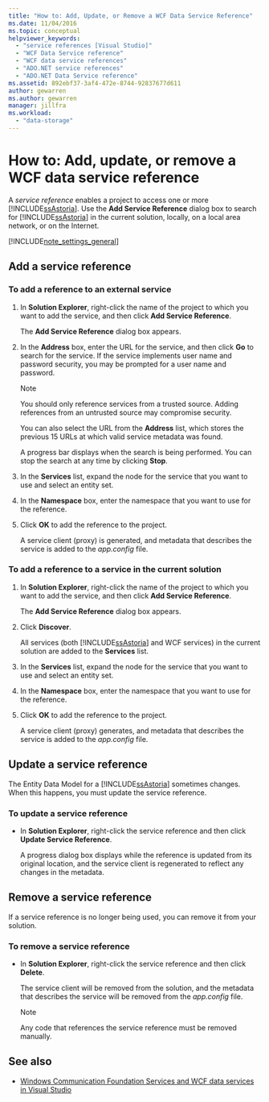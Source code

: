 ```yaml
---
title: "How to: Add, Update, or Remove a WCF Data Service Reference"
ms.date: 11/04/2016
ms.topic: conceptual
helpviewer_keywords:
  - "service references [Visual Studio]"
  - "WCF Data Service reference"
  - "WCF data service references"
  - "ADO.NET service references"
  - "ADO.NET Data Service reference"
ms.assetid: 892ebf37-3af4-472e-8744-92837677d611
author: gewarren
ms.author: gewarren
manager: jillfra
ms.workload:
  - "data-storage"
---
```

# How to: Add, update, or remove a WCF data service reference
A *service reference* enables a project to access one or more [!INCLUDE[ssAstoria](../data-tools/includes/ssastoria_md.md)]. Use the **Add Service Reference** dialog box to search for [!INCLUDE[ssAstoria](../data-tools/includes/ssastoria_md.md)] in the current solution, locally, on a local area network, or on the Internet.

[!INCLUDE[note_settings_general](../data-tools/includes/note_settings_general_md.md)]

## Add a service reference

### To add a reference to an external service

1. In **Solution Explorer**, right-click the name of the project to which you want to add the service, and then click **Add Service Reference**.

     The **Add Service Reference** dialog box appears.

2. In the **Address** box, enter the URL for the service, and then click **Go** to search for the service. If the service implements user name and password security, you may be prompted for a user name and password.

    > [!NOTE]
    > You should only reference services from a trusted source. Adding references from an untrusted source may compromise security.

     You can also select the URL from the **Address** list, which stores the previous 15 URLs at which valid service metadata was found.

     A progress bar displays when the search is being performed. You can stop the search at any time by clicking **Stop**.

3. In the **Services** list, expand the node for the service that you want to use and select an entity set.

4. In the **Namespace** box, enter the namespace that you want to use for the reference.

5. Click **OK** to add the reference to the project.

     A service client (proxy) is generated, and metadata that describes the service is added to the *app.config* file.

### To add a reference to a service in the current solution

1. In **Solution Explorer**, right-click the name of the project to which you want to add the service, and then click **Add Service Reference**.

    The **Add Service Reference** dialog box appears.

2. Click **Discover**.

    All services (both [!INCLUDE[ssAstoria](../data-tools/includes/ssastoria_md.md)] and WCF services) in the current solution are added to the **Services** list.

3. In the **Services** list, expand the node for the service that you want to use and select an entity set.

4. In the **Namespace** box, enter the namespace that you want to use for the reference.

5. Click **OK** to add the reference to the project.

    A service client (proxy) generates, and metadata that describes the service is added to the *app.config* file.

## Update a service reference
 The Entity Data Model for a [!INCLUDE[ssAstoria](../data-tools/includes/ssastoria_md.md)] sometimes changes. When this happens, you must update the service reference.

### To update a service reference

- In **Solution Explorer**, right-click the service reference and then click **Update Service Reference**.

     A progress dialog box displays while the reference is updated from its original location, and the service client is regenerated to reflect any changes in the metadata.

## Remove a service reference
 If a service reference is no longer being used, you can remove it from your solution.

### To remove a service reference

- In **Solution Explorer**, right-click the service reference and then click **Delete**.

     The service client will be removed from the solution, and the metadata that describes the service will be removed from the *app.config* file.

    > [!NOTE]
    > Any code that references the service reference must be removed manually.

## See also

- [Windows Communication Foundation Services and WCF data services in Visual Studio](../data-tools/windows-communication-foundation-services-and-wcf-data-services-in-visual-studio.md)